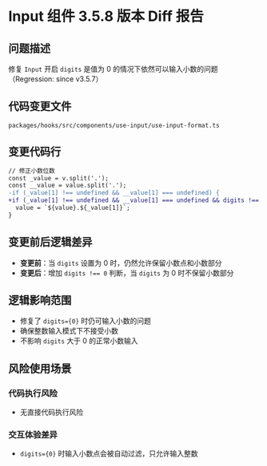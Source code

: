 # Input 组件 3.5.8 版本 Diff 报告

## 问题描述
修复 `Input` 开启 `digits` 是值为 0 的情况下依然可以输入小数的问题（Regression: since v3.5.7）

## 代码变更文件
`packages/hooks/src/components/use-input/use-input-format.ts`

## 变更代码行
```diff
// 修正小数位数
const _value = v.split('.');
const __value = value.split('.');
-if (_value[1] !== undefined && __value[1] === undefined) {
+if (_value[1] !== undefined && __value[1] === undefined && digits !== 0) {
  value = `${value}.${_value[1]}`;
}
```

## 变更前后逻辑差异
- **变更前**：当 `digits` 设置为 0 时，仍然允许保留小数点和小数部分
- **变更后**：增加 `digits !== 0` 判断，当 `digits` 为 0 时不保留小数部分

## 逻辑影响范围
- 修复了 `digits={0}` 时仍可输入小数的问题
- 确保整数输入模式下不接受小数
- 不影响 `digits` 大于 0 的正常小数输入

## 风险使用场景

### 代码执行风险
- 无直接代码执行风险

### 交互体验差异
- `digits={0}` 时输入小数点会被自动过滤，只允许输入整数